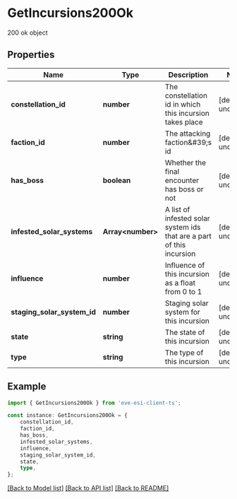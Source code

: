 # GetIncursions200Ok

200 ok object

## Properties

Name | Type | Description | Notes
------------ | ------------- | ------------- | -------------
**constellation_id** | **number** | The constellation id in which this incursion takes place | [default to undefined]
**faction_id** | **number** | The attacking faction\&#39;s id | [default to undefined]
**has_boss** | **boolean** | Whether the final encounter has boss or not | [default to undefined]
**infested_solar_systems** | **Array&lt;number&gt;** | A list of infested solar system ids that are a part of this incursion | [default to undefined]
**influence** | **number** | Influence of this incursion as a float from 0 to 1 | [default to undefined]
**staging_solar_system_id** | **number** | Staging solar system for this incursion | [default to undefined]
**state** | **string** | The state of this incursion | [default to undefined]
**type** | **string** | The type of this incursion | [default to undefined]

## Example

```typescript
import { GetIncursions200Ok } from 'eve-esi-client-ts';

const instance: GetIncursions200Ok = {
    constellation_id,
    faction_id,
    has_boss,
    infested_solar_systems,
    influence,
    staging_solar_system_id,
    state,
    type,
};
```

[[Back to Model list]](../README.md#documentation-for-models) [[Back to API list]](../README.md#documentation-for-api-endpoints) [[Back to README]](../README.md)
